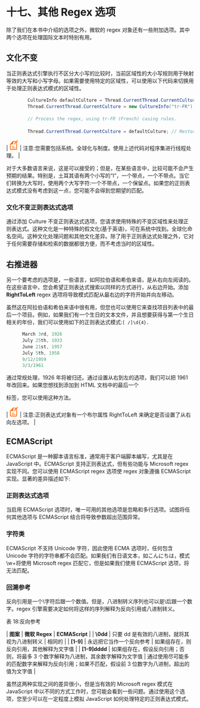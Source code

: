 # 十七、其他 Regex 选项

除了我们在本书中介绍的选项之外，微软的 regex 对象还有一些附加选项。其中两个选项在处理国际文本时特别有用。

## 文化不变

当正则表达式引擎执行不区分大小写的比较时，当前区域性的大小写规则用于映射等效的大写和小写字母。如果需要使用特定的区域性，可以使用以下代码来切换用于处理正则表达式模式的区域性。

```cs
        CultureInfo defaultCulture = Thread.CurrentThread.CurrentCulture;
        Thread.CurrentThread.CurrentCulture = new CultureInfo("tr-FR");

        // Process the regex, using tr-FR (French) casing rules.

        Thread.CurrentThread.CurrentCulture = defaultCulture; // Restore default culture.

```

| ![](img/note.png) | 注意:您需要包括系统。全球化与制度。使用上述代码对程序集进行线程处理。 |

对于大多数语言来说，这是可以接受的；但是，在某些语言中，比较可能不会产生预期的结果。特别是，土耳其语有两个小写的“I”，一个带点，一个不带点。当它们转换为大写时，使用两个大写字符:一个不带点，一个保留点。如果您的正则表达式模式没有考虑到这一点，您可能不会得到您期望的匹配。

### 文化不变正则表达式选项

通过添加 Culture 不变正则表达式选项，您请求使用特殊的不变区域性来处理正则表达式。这种文化是一种特殊的假文化(基于英语)，可在系统中找到。全球化命名空间。这种文化处理问题和其他文化差异。除了用于正则表达式处理之外，它对于任何需要存储和检索的数据都很方便，而不考虑当时的区域性。

## 右推进器

另一个要考虑的选项是，一些语言，如阿拉伯语和希伯来语，是从右向左阅读的。在这些语言中，您会希望正则表达式搜索以同样的方式进行，从右边开始。添加 **RightToLeft** regex 选项将导致模式匹配从最右边的字符开始并向左移动。

虽然这在阿拉伯语和希伯来语中很有用，但您也可以使用它来查找项目列表中的最后一个项目。例如，如果我们有一个生日的文本文件，并且想要获得与第一个生日相关的年份，我们可以使用如下的正则表达式模式:`[ /]\d{4}.`

```cs
      March 3rd, 1926
      July 25th, 1933
      June 21st, 1957
      July 5th, 1958
      9/12/1959
      3/3/1961

```

通过常规处理，1926 年将被归还。通过设置从右到左的选项，我们可以把 1961 年改回来。如果您想找到添加到 HTML 文档中的最后一个

标签，您可以使用这种方法。

| ![](img/note.png) | 注意:正则表达式对象有一个布尔属性 RightToLeft 来确定是否设置了从右向左选项。 |

## ECMAScript

ECMAScript 是一种脚本语言标准，通常用于客户端脚本编写，尤其是在 JavaScript 中。ECMAScript 支持正则表达式，但有些功能与 Microsoft regex 实现不同。您可以使用 ECMAScript regex 选项使 regex 对象遵循 ECMAScript 实现。显著的差异描述如下:

### 正则表达式选项

当启用 ECMAScript 选项时，唯一可用的其他选项是忽略和多行选项。试图将任何其他选项与 ECMAScript 结合将导致参数超出范围异常。

### 字符类

ECMAScript 不支持 Unicode 字符，因此使用 ECMA 选项时，任何包含 Unicode 字符的字符串都不会匹配。如果我们有日语文本，如こんにちは，模式\w+将使用 Microsoft regex 匹配它，但是如果我们使用 ECMAScript 选项，将无法匹配。

### 回溯参考

反向引用是一个\字符后跟一个数值。但是，八进制转义序列也可以是\后跟一个数字。regex 引擎需要决定如何将这样的序列解释为反向引用或八进制转义。

表 18:反向参考

| **图案** | **微软 Regex** | **ECMAScript** |
| **\0dd** | 只要 dd 是有效的八进制，就将其视为八进制转义 | 相同的 |
| **\[1-9]** | 永远把它当作一个反向参考 | 如果组存在，则反向引用，其他解释为文字值 |
| **\[1-9]dddd** | 如果组存在，假设反向引用；否则，将最多 3 个数字解释为八进制，其余数字解释为文字值 | 通过使用尽可能多的匹配数字来解释为反向引用；如果不匹配，假设前 3 位数字为八进制，超出的值为文字值 |

虽然这两种实现之间的差异很小，但是当有效的 Microsoft regex 模式在 JavaScript 中以不同的方式工作时，您可能会看到一些问题。通过使用这个选项，您至少可以在一定程度上模拟 JavaScript 如何处理特定的正则表达式模式。